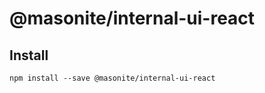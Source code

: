 # @masonite/internal-ui-react

## Install

```shell
npm install --save @masonite/internal-ui-react
```
